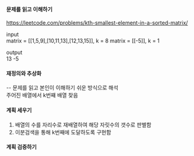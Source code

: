 #### 문제를 읽고 이해하기
https://leetcode.com/problems/kth-smallest-element-in-a-sorted-matrix/

input</br>
matrix = [[1,5,9],[10,11,13],[12,13,15]], k = 8
matrix = [[-5]], k = 1


output</br>
13
-5


#### 재정의와 추상화<br>
-- 문제를 읽고 본인이 이해하기 쉬운 방식으로 해석<br>
주어진 배열에서 k번쨰 배열 찾음

#### 계획 세우기<br>
1. 배열의 수를 자리수로 재배열하여 해당 자릿수의 갯수로 판별함
2. 이분검색을 통해 k번째에 도달하도록 구현함

#### 계획 검증하기

 
